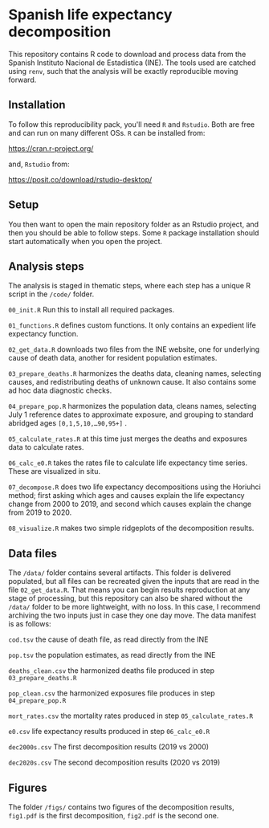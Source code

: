 # Spanish life expectancy decomposition

This repository contains R code to download and process data from the Spanish Instituto Nacional de Estadistica (INE). The tools used are catched using `renv`, such that the analysis will be exactly reproducible moving forward.

## Installation

To follow this reproducibility pack, you'll need `R` and `Rstudio`. Both are free and can run on many different OSs. `R` can be installed from:

<https://cran.r-project.org/>

and, `Rstudio` from:

<https://posit.co/download/rstudio-desktop/>

## Setup

You then want to open the main repository folder as an Rstudio project, and then you should be able to follow steps. Some `R` package installation should start automatically when you open the project.

## Analysis steps

The analysis is staged in thematic steps, where each step has a unique R script in the `/code/` folder.

`00_init.R` Run this to install all required packages.

`01_functions.R` defines custom functions. It only contains an expedient life expectancy function.

`02_get_data.R` downloads two files from the INE website, one for underlying cause of death data, another for resident population estimates.

`03_prepare_deaths.R` harmonizes the deaths data, cleaning names, selecting causes, and redistributing deaths of unknown cause. It also contains some ad hoc data diagnostic checks.

`04_prepare_pop.R` harmonizes the population data, cleans names, selecting July 1 reference dates to approximate exposure, and grouping to standard abridged ages `[0,1,5,10,…90,95+]` .

`05_calculate_rates.R` at this time just merges the deaths and exposures data to calculate rates.

`06_calc_e0.R` takes the rates file to calculate life expectancy time series. These are visualized in situ.

`07_decompose.R` does two life expectancy decompositions using the Horiuhci method; first asking which ages and causes explain the life expectancy change from 2000 to 2019, and second which causes explain the change from 2019 to 2020.

`08_visualize.R` makes two simple ridgeplots of the decomposition results.

## Data files

The `/data/` folder contains several artifacts. This folder is delivered populated, but all files can be recreated given the inputs that are read in the file `02_get_data.R`. That means you can begin results reproduction at any stage of processing, but this repository can also be shared without the `/data/` folder to be more lightweight, with no loss. In this case, I recommend archiving the two inputs just in case they one day move. The data manifest is as follows:

`cod.tsv` the cause of death file, as read directly from the INE

`pop.tsv` the population estimates, as read directly from the INE

`deaths_clean.csv` the harmonized deaths file produced in step `03_prepare_deaths.R`

`pop_clean.csv` the harmonized exposures file produces in step `04_prepare_pop.R`

`mort_rates.csv` the mortality rates produced in step `05_calculate_rates.R`

`e0.csv` life expectancy results produced in step `06_calc_e0.R`

`dec2000s.csv` The first decomposition results (2019 vs 2000)

`dec2020s.csv` The second decomposition results (2020 vs 2019)

## Figures

The folder `/figs/` contains two figures of the decomposition results, `fig1.pdf` is the first decomposition, `fig2.pdf` is the second one.
